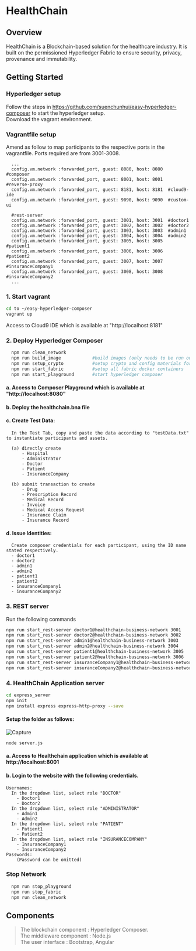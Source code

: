 # HealthChain

## Overview
HealthChain is a Blockchain-based solution for the healthcare industry. It is built on the permissioned Hyperledger Fabric to ensure security, privacy, provenance and immutability.

## Getting Started

### Hyperledger setup
Follow the steps in https://github.com/suenchunhui/easy-hyperledger-composer to start the hyperledger setup.
<br>
Download the vagrant environment.

### Vagrantfile setup
Amend as follow to map participants to the respective ports in the vagrantfile. Ports required are from 3001-3008.
```
  ...
  config.vm.network :forwarded_port, guest: 8080, host: 8080  #composer
  config.vm.network :forwarded_port, guest: 8001, host: 8001  #reverse-proxy
  config.vm.network :forwarded_port, guest: 8181, host: 8181  #cloud9-ide
  config.vm.network :forwarded_port, guest: 9090, host: 9090  #custom-ui
  
  #rest-server
  config.vm.network :forwarded_port, guest: 3001, host: 3001  #doctor1
  config.vm.network :forwarded_port, guest: 3002, host: 3002  #doctor2
  config.vm.network :forwarded_port, guest: 3003, host: 3003  #admin1
  config.vm.network :forwarded_port, guest: 3004, host: 3004  #admin2
  config.vm.network :forwarded_port, guest: 3005, host: 3005  #patient1
  config.vm.network :forwarded_port, guest: 3006, host: 3006  #patient2
  config.vm.network :forwarded_port, guest: 3007, host: 3007  #insuranceCompany1
  config.vm.network :forwarded_port, guest: 3008, host: 3008  #insuranceCompany2
  ...
 ```
### 1. Start vagrant
```bash
cd to ~/easy-hyperledger-composer
vagrant up
```
Access to Cloud9 IDE which is available at "http://localhost:8181" 

### 2. Deploy Hyperledger Composer
```bash
  npm run clean_network
  npm run build_image            #build images (only needs to be run once ever)
  npm run setup_crypto           #setup crypto and config materials for fabric
  npm run start_fabric           #setup all fabric docker containers
  npm run start_playground       #start hyperledger composer
```

#### a. Access to Composer Playground which is available at "http://localhost:8080" <br>
#### b. Deploy the healthchain.bna file <br>
#### c. Create Test Data: <br>
```
  In the Test Tab, copy and paste the data according to "testData.txt" to instantiate participants and assets. 
  
  (a) directly create
      - Hospital
      - Administrator
      - Doctor
      - Patient
      - InsuranceCompany
  
  (b) submit transaction to create
      - Drug
      - Prescription Record
      - Medical Record
      - Invoice
      - Medical Access Request
      - Insurance Claim
      - Insurance Record
```
#### d. Issue Identities: <br>
```
  Create composer credentials for each participant, using the ID name stated respectively. 
  - doctor1
  - doctor2
  - admin1
  - admin2
  - patient1
  - patient2
  - insuranceCompany1
  - insuranceCompany2
```

### 3. REST server
Run the following commands
```bash
npm run start_rest-server doctor1@healthchain-business-network 3001
npm run start_rest-server doctor2@healthchain-business-network 3002
npm run start_rest-server admin1@healthchain-business-network 3003
npm run start_rest-server admin2@healthchain-business-network 3004
npm run start_rest-server patient1@healthchain-business-network 3005
npm run start_rest-server patient2@healthchain-business-network 3006
npm run start_rest-server insuranceCompany1@healthchain-business-network 3007
npm run start_rest-server insuranceCompany2@healthchain-business-network 3008
```

### 4. HealthChain Application server
```bash
cd express_server
npm init
npm install express express-http-proxy --save
```
#### Setup the folder as follows: <br>
![Capture](https://user-images.githubusercontent.com/48654189/55737083-23c0c000-5a57-11e9-9c31-54b89cbb6b5d.PNG)


`node server.js`

#### a. Access to Healthchain application which is available at http://localhost:8001 <br>
#### b. Login to the website with the following credentials. <br>
```
Usernames:
  In the dropdown list, select role "DOCTOR"
    - Doctor1
    - Doctor2
  In the dropdown list, select role "ADMINISTRATOR"
    - Admin1
    - Admin2
  In the dropdown list, select role "PATIENT"
    - Patient1
    - Patient2
  In the dropdown list, select role "INSURANCECOMPANY"
    - InsuranceCompany1
    - InsuranceCompany2
Passwords:
    (Password can be omitted)
```
### Stop Network
```bash
  npm run stop_playground 
  npm run stop_fabric 
  npm run clean_network 
```
## Components
 > The blockchain component : Hyperledger Composer. <br>
 > The middleware component : Node.js <br>
 > The user interface : Bootstrap, Angular


